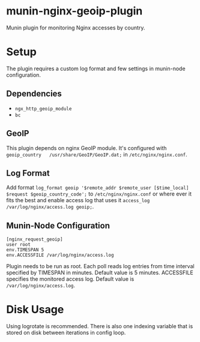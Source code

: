 munin-nginx-geoip-plugin
========================

Munin plugin for monitoring Nginx accesses by country.

# Setup

The plugin requires a custom log format and few settings in munin-node configuration.

## Dependencies

- `ngx_http_geoip_module`
- `bc`

## GeoIP

This plugin depends on nginx GeoIP module. It's configured with `geoip_country   /usr/share/GeoIP/GeoIP.dat;` in `/etc/nginx/nginx.conf`.

## Log Format

Add format `log_format geoip '$remote_addr $remote_user [$time_local] $request $geoip_country_code';` to `/etc/nginx/nginx.conf` or where ever it fits the best and enable access log that uses it `access_log /var/log/nginx/access.log geoip;`.

## Munin-Node Configuration

```
[nginx_request_geoip]
user root
env.TIMESPAN 5
env.ACCESSFILE /var/log/nginx/access.log
```

Plugin needs to be run as root. Each poll reads log entries from time interval specified by TIMESPAN in minutes. Default value is 5 minutes. ACCESSFILE specifies the monitored access log. Default value is `/var/log/nginx/access.log`.

# Disk Usage

Using logrotate is recommended. There is also one indexing variable that is stored on disk between iterations in config loop.
